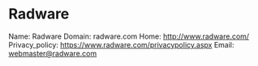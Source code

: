 
# Radware

Name: Radware
Domain: radware.com
Home: http://www.radware.com/
Privacy_policy: https://www.radware.com/privacypolicy.aspx
Email: webmaster@radware.com
